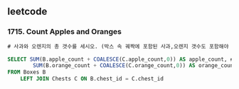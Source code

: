 ## leetcode 

### 1715. Count Apples and Oranges
```sql
# 사과와 오렌지의 총 갯수를 세시오. (박스 속 궤짝에 포함된 사과,오렌지 갯수도 포함해야 함)

SELECT SUM(B.apple_count + COALESCE(C.apple_count,0)) AS apple_count, # null값 처리 안하면 해당 row가 null로 반한됨 
        SUM(B.orange_count + COALESCE(C.orange_count,0)) AS orange_count
FROM Boxes B
    LEFT JOIN Chests C ON B.chest_id = C.chest_id  
```
